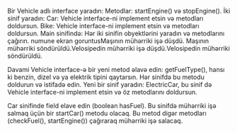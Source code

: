 Bir Vehicle adlı interface yaradın:
Metodlar: startEngine() və stopEngine().
İki sinif yaradın:
Car: Vehicle interface-ni implement etsin və metodları doldursun.
Bike: Vehicle interface-ni implement etsin və metodları doldursun.
Main sinifində:
Hər iki sinifin obyektlərini yaradın və metodlarını çağırın.
numune ekran goruntusMaşının mühərriki işə düşdü.
Maşının mühərriki söndürüldü.Velosipedin mühərriki işə düşdü.Velosipedin mühərriki söndürüldü.


Davami
Vehicle interface-ə bir yeni metod əlavə edin:
getFuelType(), hansı ki benzin, dizel və ya elektrik tipini qaytarsın.
Hər sinifdə bu metodu doldurun və istifadə edin.
Yeni bir sinif yaradın: ElectricCar, bu sinif də Vehicle interface-ni implement etsin və
öz metodlarını doldursun.

Car sinifinde field elave edin (boolean hasFuel).
Bu sinifdə mühərriki işə salmaq üçün bir startCar() metodu olacaq.
Bu metod digər metodları (checkFuel(), startEngine()) çağıraraq mühərriki işə salacaq.


